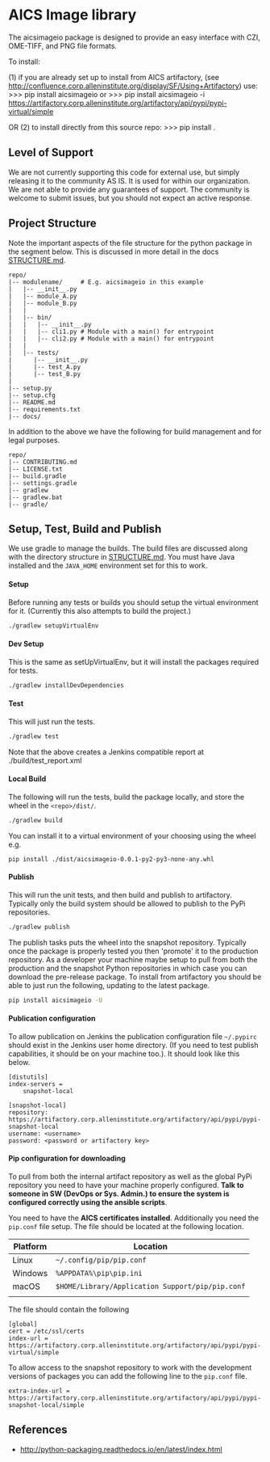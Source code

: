 # AICS Image library
The aicsimageio package is designed to provide an easy interface with CZI, OME-TIFF, and PNG file formats.

To install:

(1) if you are already set up to install from AICS artifactory, (see http://confluence.corp.alleninstitute.org/display/SF/Using+Artifactory) use:
    >>> pip install aicsimageio
    or
    >>> pip install aicsimageio -i https://artifactory.corp.alleninstitute.org/artifactory/api/pypi/pypi-virtual/simple

OR 
(2) to install directly from this source repo:
    >>> pip install .


## Level of Support
We are not currently supporting this code for external use, but simply releasing it to the community AS IS. It is used for within our organization. We are not able to provide any guarantees of support. The community is welcome to submit issues, but you should not expect an active response.

## Project Structure
Note the important aspects of the file structure for the python package in the segment below. 
This is discussed in more detail in the docs [STRUCTURE.md](STRUCTURE.md).
 
```
repo/
|-- modulename/     # E.g. aicsimageio in this example
|   |-- __init__.py
|   |-- module_A.py
|   |-- module_B.py
|   |
|   |-- bin/
|   |   |-- __init__.py
|   |   |-- cli1.py # Module with a main() for entrypoint
|   |   |-- cli2.py # Module with a main() for entrypoint
|   |
|   |-- tests/
|      |-- __init__.py
|      |-- test_A.py
|      |-- test_B.py
|
|-- setup.py
|-- setup.cfg
|-- README.md
|-- requirements.txt
|-- docs/
```

In addition to the above we have the following for build management and for legal purposes.

```
repo/
|-- CONTRIBUTING.md
|-- LICENSE.txt
|-- build.gradle
|-- settings.gradle
|-- gradlew
|-- gradlew.bat
|-- gradle/
```



## Setup, Test, Build and Publish

We use gradle to manage the builds. The build files are discussed along with the directory structure in [STRUCTURE.md](STRUCTURE.md). You must have Java installed and the `JAVA_HOME` environment set for this to work.

#### Setup

Before running any tests or builds you should setup the virtual environment for it. (Currently this also attempts to build the project.)

```bash
./gradlew setupVirtualEnv 
```

#### Dev Setup

This is the same as setUpVirtualEnv, but it will install the packages required for tests.

```bash
./gradlew installDevDependencies 
```

#### Test

This will just run the tests.

```bash
./gradlew test
```

Note that the above creates a Jenkins compatible report at ./build/test_report.xml 

#### Local Build

The following will run the tests, build the package locally, and store the wheel in the `<repo>/dist/`.
```bash
./gradlew build
```
You can install it to a virtual environment of your choosing using the wheel e.g.
```
pip install ./dist/aicsimageio-0.0.1-py2-py3-none-any.whl
```

#### Publish

This will run the unit tests, and then build and publish to artifactory. Typically only the build system should be allowed to publish to the PyPi repositories. 
```bash
./gradlew publish
```
The publish tasks puts the wheel into the snapshot repository. Typically once the package is properly tested you then 'promote' it to the production repository. As a developer your machine maybe setup to pull from both the production and the snapshot Python repositories in which case you can download the pre-release package. To install from artifactory you should be able to just run the following, updating to the latest package.
```bash
pip install aicsimageio -U
```


#### Publication configuration

To allow publication on Jenkins the  publication configuration file `~/.pypirc` should exist in the Jenkins user home directory. (If you need to test publish capabilities, it should be on your machine too.). It should look like this below.
```
[distutils]
index-servers =
    snapshot-local

[snapshot-local]
repository: https://artifactory.corp.alleninstitute.org/artifactory/api/pypi/pypi-snapshot-local
username: <username>
password: <password or artifactory key>
```

#### Pip configuration for downloading

To pull from both the internal artifact repository as well as the global PyPi repository you need to have your machine properly configured. **Talk to someone in SW (DevOps or Sys. Admin.) to ensure the system is configured correctly using the ansible scripts**.

You need to have the **AICS certificates installed**. Additionally you need the `pip.conf` file setup. 
The file should be located at the following location.

| Platform | Location |
| --- | --- |
| Linux | `~/.config/pip/pip.conf` |
| Windows | `%APPDATA%\pip\pip.ini` |
| macOS | `$HOME/Library/Application Support/pip/pip.conf` |
|||

The file should contain the following
```
[global]
cert = /etc/ssl/certs
index-url = https://artifactory.corp.alleninstitute.org/artifactory/api/pypi/pypi-virtual/simple
```

To allow access to the snapshot repository to work with the development versions of packages you can add the following line to the `pip.conf` file.
```
extra-index-url = https://artifactory.corp.alleninstitute.org/artifactory/api/pypi/pypi-snapshot-local/simple
```

## References
- http://python-packaging.readthedocs.io/en/latest/index.html
